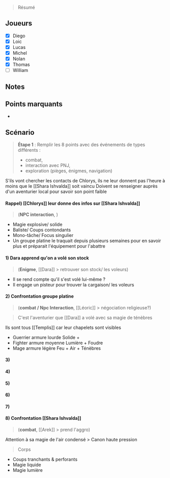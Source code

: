 > Résumé

## Joueurs

- [x] Diego
- [x] Loic
- [x] Lucas
- [x] Michel
- [x] Nolan
- [x] Thomas
- [ ] William

## Notes


## Points marquants

- 

## Scénario

> **Étape 1** : Remplir les 8 points avec des événements de types différents :
> - combat,
> - interaction avec PNJ,
> - exploration (pièges, énigmes, navigation)

S'ils vont chercher les contacts de Chlorys, ils ne leur donnent pas l'heure à moins que le [[Shara Ishvalda]] soit vaincu
Doivent se renseigner auprès d'un aventurier local pour savoir son point faible

#### Rappel) [[Chlorys]] leur donne des infos sur [[Shara Ishvalda]]
> (**NPC interaction**, )
- Magie explosive/ solide
- Baliste/ Coups contondants
- Mono-tâche/ Focus singulier
- Un groupe platine le traquait depuis plusieurs semaines pour en savoir plus et préparait l'équipement pour l'abattre

#### 1) Dara apprend qu'on a volé son stock
> (**Enigme**, [[Dara]] > retrouver son stock/ les voleurs)

- Il se rend compte qu'il s'est volé lui-même ?
- Il engage un pisteur pour trouver la cargaison/ les voleurs

#### 2) Confrontation groupe platine
> (**combat / Npc Interaction**, [[Léoric]] > négociation religieuse?)

> C'est l'aventurier que [[Dara]] a volé avec sa magie de ténèbres

Ils sont tous [[Templis]] car leur chapelets sont visibles
- Guerrier armure lourde Solide +
- Fighter armure moyenne Lumière + Foudre
- Mage armure légère Feu + Air + Ténèbres 

#### 3) 


#### 4) 

#### 5) 

#### 6) 

#### 7) 

#### 8) Confrontation [[Shara Ishvalda]]
> (**combat**, [[Arek]] > prend l'aggro)

Attention à sa magie de l'air condensé > Canon haute pression
> Corps
- Coups tranchants & perforants
- Magie liquide
- Magie lumière
